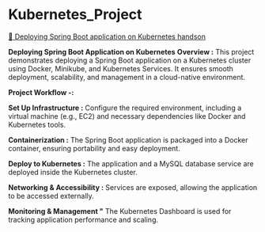 # Kubernetes_Project
[📄 Deploying Spring Boot application on Kubernetes handson](./.docs/springboot-k8s.pdf)


**Deploying Spring Boot Application on Kubernetes**
**Overview :**
This project demonstrates deploying a Spring Boot application on a Kubernetes cluster using Docker, Minikube, and Kubernetes Services. It ensures smooth deployment, scalability, and management in a cloud-native environment.

**Project Workflow -:**

**Set Up Infrastructure :**
Configure the required environment, including a virtual machine (e.g., EC2) and necessary dependencies like Docker and Kubernetes tools.

**Containerization :**
The Spring Boot application is packaged into a Docker container, ensuring portability and easy deployment.

**Deploy to Kubernetes :**
The application and a MySQL database service are deployed inside the Kubernetes cluster.

**Networking & Accessibility :**
Services are exposed, allowing the application to be accessed externally.

**Monitoring & Management "**
The Kubernetes Dashboard is used for tracking application performance and scaling.




